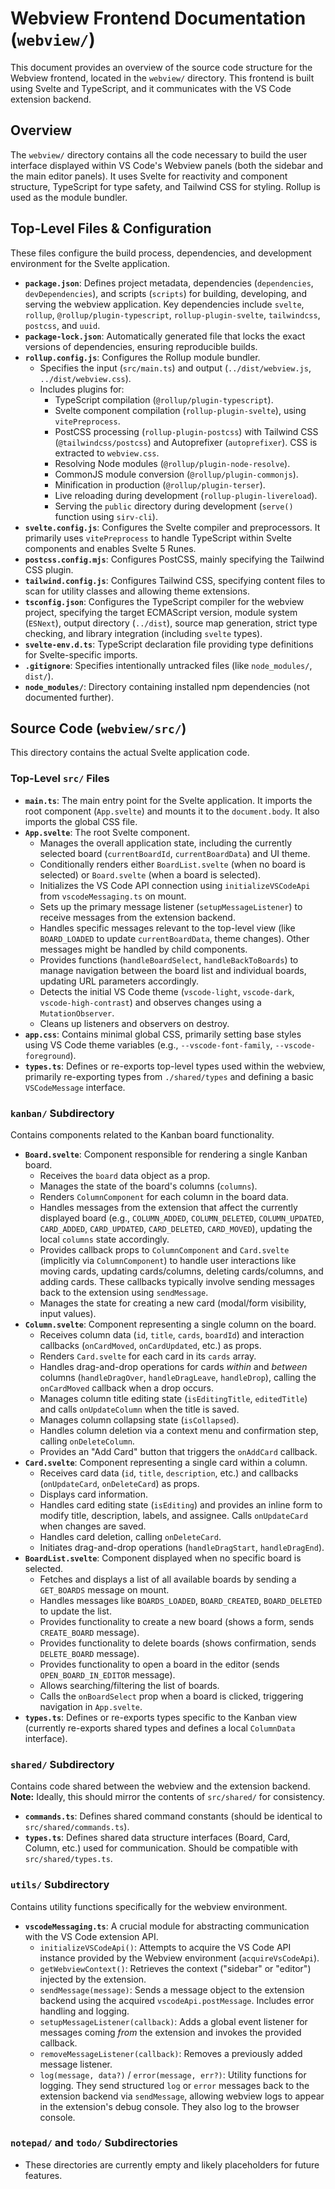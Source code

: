 # Webview Frontend Documentation (`webview/`)

This document provides an overview of the source code structure for the Webview frontend, located in the `webview/` directory. This frontend is built using Svelte and TypeScript, and it communicates with the VS Code extension backend.

## Overview

The `webview/` directory contains all the code necessary to build the user interface displayed within VS Code's Webview panels (both the sidebar and the main editor panels). It uses Svelte for reactivity and component structure, TypeScript for type safety, and Tailwind CSS for styling. Rollup is used as the module bundler.

## Top-Level Files & Configuration

These files configure the build process, dependencies, and development environment for the Svelte application.

- **`package.json`**: Defines project metadata, dependencies (`dependencies`, `devDependencies`), and scripts (`scripts`) for building, developing, and serving the webview application. Key dependencies include `svelte`, `rollup`, `@rollup/plugin-typescript`, `rollup-plugin-svelte`, `tailwindcss`, `postcss`, and `uuid`.
- **`package-lock.json`**: Automatically generated file that locks the exact versions of dependencies, ensuring reproducible builds.
- **`rollup.config.js`**: Configures the Rollup module bundler.
  - Specifies the input (`src/main.ts`) and output (`../dist/webview.js`, `../dist/webview.css`).
  - Includes plugins for:
    - TypeScript compilation (`@rollup/plugin-typescript`).
    - Svelte component compilation (`rollup-plugin-svelte`), using `vitePreprocess`.
    - PostCSS processing (`rollup-plugin-postcss`) with Tailwind CSS (`@tailwindcss/postcss`) and Autoprefixer (`autoprefixer`). CSS is extracted to `webview.css`.
    - Resolving Node modules (`@rollup/plugin-node-resolve`).
    - CommonJS module conversion (`@rollup/plugin-commonjs`).
    - Minification in production (`@rollup/plugin-terser`).
    - Live reloading during development (`rollup-plugin-livereload`).
    - Serving the `public` directory during development (`serve()` function using `sirv-cli`).
- **`svelte.config.js`**: Configures the Svelte compiler and preprocessors. It primarily uses `vitePreprocess` to handle TypeScript within Svelte components and enables Svelte 5 Runes.
- **`postcss.config.mjs`**: Configures PostCSS, mainly specifying the Tailwind CSS plugin.
- **`tailwind.config.js`**: Configures Tailwind CSS, specifying content files to scan for utility classes and allowing theme extensions.
- **`tsconfig.json`**: Configures the TypeScript compiler for the webview project, specifying the target ECMAScript version, module system (`ESNext`), output directory (`../dist`), source map generation, strict type checking, and library integration (including `svelte` types).
- **`svelte-env.d.ts`**: TypeScript declaration file providing type definitions for Svelte-specific imports.
- **`.gitignore`**: Specifies intentionally untracked files (like `node_modules/`, `dist/`).
- **`node_modules/`**: Directory containing installed npm dependencies (not documented further).

## Source Code (`webview/src/`)

This directory contains the actual Svelte application code.

### Top-Level `src/` Files

- **`main.ts`**: The main entry point for the Svelte application. It imports the root component (`App.svelte`) and mounts it to the `document.body`. It also imports the global CSS file.
- **`App.svelte`**: The root Svelte component.
  - Manages the overall application state, including the currently selected board (`currentBoardId`, `currentBoardData`) and UI theme.
  - Conditionally renders either `BoardList.svelte` (when no board is selected) or `Board.svelte` (when a board is selected).
  - Initializes the VS Code API connection using `initializeVSCodeApi` from `vscodeMessaging.ts` on mount.
  - Sets up the primary message listener (`setupMessageListener`) to receive messages from the extension backend.
  - Handles specific messages relevant to the top-level view (like `BOARD_LOADED` to update `currentBoardData`, theme changes). Other messages might be handled by child components.
  - Provides functions (`handleBoardSelect`, `handleBackToBoards`) to manage navigation between the board list and individual boards, updating URL parameters accordingly.
  - Detects the initial VS Code theme (`vscode-light`, `vscode-dark`, `vscode-high-contrast`) and observes changes using a `MutationObserver`.
  - Cleans up listeners and observers on destroy.
- **`app.css`**: Contains minimal global CSS, primarily setting base styles using VS Code theme variables (e.g., `--vscode-font-family`, `--vscode-foreground`).
- **`types.ts`**: Defines or re-exports top-level types used within the webview, primarily re-exporting types from `./shared/types` and defining a basic `VSCodeMessage` interface.

### `kanban/` Subdirectory

Contains components related to the Kanban board functionality.

- **`Board.svelte`**: Component responsible for rendering a single Kanban board.
  - Receives the `board` data object as a prop.
  - Manages the state of the board's columns (`columns`).
  - Renders `ColumnComponent` for each column in the board data.
  - Handles messages from the extension that affect the currently displayed board (e.g., `COLUMN_ADDED`, `COLUMN_DELETED`, `COLUMN_UPDATED`, `CARD_ADDED`, `CARD_UPDATED`, `CARD_DELETED`, `CARD_MOVED`), updating the local `columns` state accordingly.
  - Provides callback props to `ColumnComponent` and `Card.svelte` (implicitly via `ColumnComponent`) to handle user interactions like moving cards, updating cards/columns, deleting cards/columns, and adding cards. These callbacks typically involve sending messages back to the extension using `sendMessage`.
  - Manages the state for creating a new card (modal/form visibility, input values).
- **`Column.svelte`**: Component representing a single column on the board.
  - Receives column data (`id`, `title`, `cards`, `boardId`) and interaction callbacks (`onCardMoved`, `onCardUpdated`, etc.) as props.
  - Renders `Card.svelte` for each card in its `cards` array.
  - Handles drag-and-drop operations for cards _within_ and _between_ columns (`handleDragOver`, `handleDragLeave`, `handleDrop`), calling the `onCardMoved` callback when a drop occurs.
  - Manages column title editing state (`isEditingTitle`, `editedTitle`) and calls `onUpdateColumn` when the title is saved.
  - Manages column collapsing state (`isCollapsed`).
  - Handles column deletion via a context menu and confirmation step, calling `onDeleteColumn`.
  - Provides an "Add Card" button that triggers the `onAddCard` callback.
- **`Card.svelte`**: Component representing a single card within a column.
  - Receives card data (`id`, `title`, `description`, etc.) and callbacks (`onUpdateCard`, `onDeleteCard`) as props.
  - Displays card information.
  - Handles card editing state (`isEditing`) and provides an inline form to modify title, description, labels, and assignee. Calls `onUpdateCard` when changes are saved.
  - Handles card deletion, calling `onDeleteCard`.
  - Initiates drag-and-drop operations (`handleDragStart`, `handleDragEnd`).
- **`BoardList.svelte`**: Component displayed when no specific board is selected.
  - Fetches and displays a list of all available boards by sending a `GET_BOARDS` message on mount.
  - Handles messages like `BOARDS_LOADED`, `BOARD_CREATED`, `BOARD_DELETED` to update the list.
  - Provides functionality to create a new board (shows a form, sends `CREATE_BOARD` message).
  - Provides functionality to delete boards (shows confirmation, sends `DELETE_BOARD` message).
  - Provides functionality to open a board in the editor (sends `OPEN_BOARD_IN_EDITOR` message).
  - Allows searching/filtering the list of boards.
  - Calls the `onBoardSelect` prop when a board is clicked, triggering navigation in `App.svelte`.
- **`types.ts`**: Defines or re-exports types specific to the Kanban view (currently re-exports shared types and defines a local `ColumnData` interface).

### `shared/` Subdirectory

Contains code shared between the webview and the extension backend. **Note:** Ideally, this should mirror the contents of `src/shared/` for consistency.

- **`commands.ts`**: Defines shared command constants (should be identical to `src/shared/commands.ts`).
- **`types.ts`**: Defines shared data structure interfaces (Board, Card, Column, etc.) used for communication. Should be compatible with `src/shared/types.ts`.

### `utils/` Subdirectory

Contains utility functions specifically for the webview environment.

- **`vscodeMessaging.ts`**: A crucial module for abstracting communication with the VS Code extension API.
  - `initializeVSCodeApi()`: Attempts to acquire the VS Code API instance provided by the Webview environment (`acquireVsCodeApi`).
  - `getWebviewContext()`: Retrieves the context ("sidebar" or "editor") injected by the extension.
  - `sendMessage(message)`: Sends a message object to the extension backend using the acquired `vscodeApi.postMessage`. Includes error handling and logging.
  - `setupMessageListener(callback)`: Adds a global event listener for messages coming _from_ the extension and invokes the provided callback.
  - `removeMessageListener(callback)`: Removes a previously added message listener.
  - `log(message, data?)` / `error(message, err?)`: Utility functions for logging. They send structured `log` or `error` messages back to the extension backend via `sendMessage`, allowing webview logs to appear in the extension's debug console. They also log to the browser console.

### `notepad/` and `todo/` Subdirectories

- These directories are currently empty and likely placeholders for future features.
